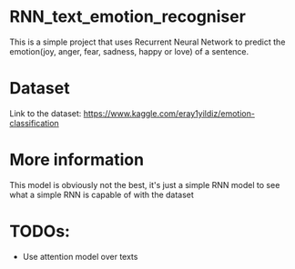 # RNN_text_emotion_recogniser
This is a simple project that uses Recurrent Neural Network to predict the emotion(joy, anger, fear, sadness, happy or love) of a sentence.

# Dataset
Link to the dataset: https://www.kaggle.com/eray1yildiz/emotion-classification

# More information
This model is obviously not the best, it's just a simple RNN model to see what a simple RNN is capable of with the dataset

# TODOs:
* Use attention model over texts
